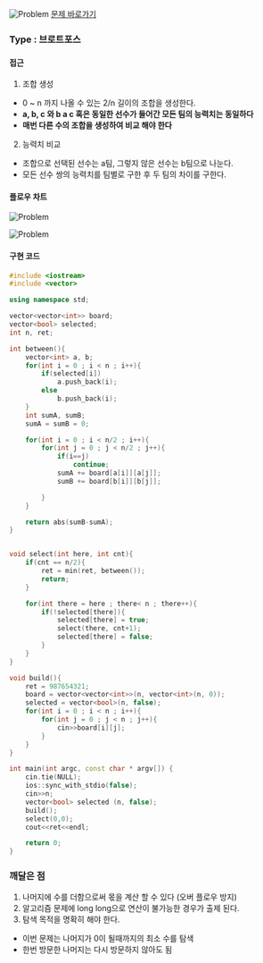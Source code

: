 ![Problem](https://raw.githubusercontent.com/seongjinkime/problem-solving/master/images/14889.png)
[문제 바로가기](https://www.acmicpc.net/problem/14889)
### Type : 브로트포스

#### 접근
1. 조합 생성  
  * 0 ~ n 까지 나올 수 있는 2/n 길이의 조합을 생성한다.
  * **a, b, c 와 b a c 혹은 동일한 선수가 들어간 모든 팀의 능력치는 동일하다**
  * **매번 다른 수의 조합을 생성하여 비교 해야 한다**

2. 능력치 비교
  * 조합으로 선택된 선수는 a팀, 그렇지 않은 선수는 b팀으로 나눈다.
  * 모든 선수 쌍의 능력치를 팀별로 구한 후 두 팀의 차이를 구한다.

#### 플로우 차트
![Problem](https://raw.githubusercontent.com/seongjinkime/problem-solving/master/images/14889_select.png)

![Problem](https://raw.githubusercontent.com/seongjinkime/problem-solving/master/images/14889_between.png)


#### 구현 코드

```cpp
#include <iostream>
#include <vector>

using namespace std;

vector<vector<int>> board;
vector<bool> selected;
int n, ret;

int between(){
    vector<int> a, b;
    for(int i = 0 ; i < n ; i++){
        if(selected[i])
            a.push_back(i);
        else
            b.push_back(i);
    }
    int sumA, sumB;
    sumA = sumB = 0;

    for(int i = 0 ; i < n/2 ; i++){
        for(int j = 0 ; j < n/2 ; j++){
            if(i==j)
                continue;
            sumA += board[a[i]][a[j]];
            sumB += board[b[i]][b[j]];

        }
    }

    return abs(sumB-sumA);
}


void select(int here, int cnt){
    if(cnt == n/2){
        ret = min(ret, between());
        return;
    }

    for(int there = here ; there< n ; there++){
        if(!selected[there]){
            selected[there] = true;
            select(there, cnt+1);
            selected[there] = false;
        }
    }
}

void build(){
    ret = 987654321;
    board = vector<vector<int>>(n, vector<int>(n, 0));
    selected = vector<bool>(n, false);
    for(int i = 0 ; i < n ; i++){
        for(int j = 0 ; j < n ; j++){
            cin>>board[i][j];
        }
    }
}

int main(int argc, const char * argv[]) {
    cin.tie(NULL);
    ios::sync_with_stdio(false);
    cin>>n;
    vector<bool> selected (n, false);
    build();
    select(0,0);
    cout<<ret<<endl;

    return 0;
}


```

### 깨달은 점
1. 나머지에 수를 더함으로써 몫을 계산 할 수 있다 (오버 플로우 방지)
2. 알고리즘 문제에 long long으로 연산이 불가능한 경우가 출제 된다.
3. 탐색 목적을 명확히 해야 한다.  
  - 이번 문제는 나머지가 0이 될때까지의 최소 수를 탐색
  - 한번 방문한 나머지는 다시 방문하지 않아도 됨
